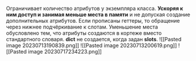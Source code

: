 Ограничивает количество атрибутов у экземпляра класса. __Ускоряя к ним доступ и занимая меньше места в памяти__ и не допуская создание дополнительных атрибутов. Если прописаны геттеры, то обращение через нижнее подчёркивание к слотам.
Уменьшение места обусловлено тем, что атрибуты создаются в кортеже вместо стандартного словаря. **__dict__** не создается, когда задан **__slots__**.
![[Pasted image 20230713190839.png]]
![[Pasted image 20230713200619.png]]
![[Pasted image 20230717234223.png]]